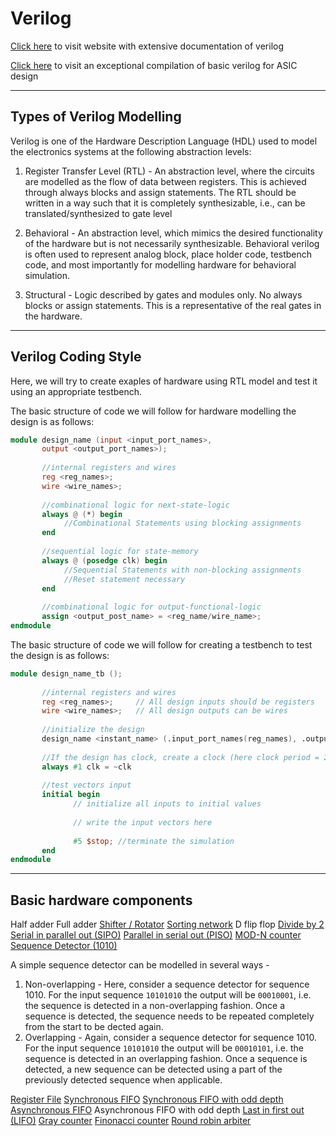 # Verilog


[Click here](https://www.chipverify.com/verilog/verilog-tutorial) to visit website with extensive documentation of verilog

[Click here](http://www.eng.auburn.edu/~nelsovp/courses/elec4200/VHDL/Verilog_Overview_4200.pdf) to visit an exceptional compilation of basic verilog for ASIC design

---
## Types of Verilog Modelling
Verilog is one of the Hardware Description Language (HDL) used to model the electronics systems at the following abstraction levels:

  1. Register Transfer Level (RTL) - An abstraction level, where the circuits are modelled as the flow of data between registers. This is achieved through always blocks and assign statements. The RTL should be written in a way such that it is completely synthesizable, i.e., can be translated/synthesized to gate level

  2. Behavioral - An abstraction level, which mimics the desired functionality of the hardware but is not necessarily synthesizable. Behavioral verilog is often used to represent analog block, place holder code, testbench code, and most importantly for modelling hardware for behavioral simulation.

  3. Structural - Logic described by gates and modules only. No always blocks or assign statements. This is a representative of the real gates in the hardware. 



---


## Verilog Coding Style

Here, we will try to create exaples of hardware using RTL model and test it using an appropriate testbench. 

The basic structure of code we will follow for hardware modelling the design is as follows:

```verilog
module design_name (input <input_port_names>,
       output <output_port_names>);
       
       //internal registers and wires
       reg <reg_names>;
       wire <wire_names>;
       
       //combinational logic for next-state-logic
       always @ (*) begin
            //Combinational Statements using blocking assignments
       end
       
       //sequential logic for state-memory
       always @ (posedge clk) begin
            //Sequential Statements with non-blocking assignments
            //Reset statement necessary
       end
       
       //combinational logic for output-functional-logic
       assign <output_post_name> = <reg_name/wire_name>;
endmodule
```

The basic structure of code we will follow for creating a testbench to test the design is as follows:

```verilog
module design_name_tb ();
       
       //internal registers and wires
       reg <reg_names>;     // All design inputs should be registers
       wire <wire_names>;   // All design outputs can be wires
       
       //initialize the design
       design_name <instant_name> (.input_port_names(reg_names), .output_port_names(wire_names));
       
       //If the design has clock, create a clock (here clock period = 2ns)
       always #1 clk = ~clk 
       
       //test vectors input
       initial begin
              // initialize all inputs to initial values
              
              // write the input vectors here
              
              #5 $stop; //terminate the simulation
       end
endmodule
```

---


## Basic hardware components

Half adder
Full adder
[Shifter / Rotator](https://github.com/sumukhathrey/Verilog/tree/main/Shifter_Rotator)
[Sorting network](https://github.com/sumukhathrey/Verilog/tree/main/Sorting_Network)
D flip flop
[Divide by 2](https://github.com/sumukhathrey/Verilog/tree/main/Divide_by_2)
[Serial in parallel out (SIPO)](https://github.com/sumukhathrey/Verilog/tree/main/SIPO)
[Parallel in serial out (PISO)](https://github.com/sumukhathrey/Verilog/tree/main/PISO)
[MOD-N counter](https://github.com/sumukhathrey/Verilog/tree/main/Mod-N_Counter)
[Sequence Detector (1010)](https://github.com/sumukhathrey/Verilog/tree/main/Sequence_Detector_1010)

A simple sequence detector can be modelled in several ways -
  1. Non-overlapping - Here, consider a sequence detector for sequence 1010. For the input sequence `10101010` the output will be `00010001`, i.e. the sequence is detected in a non-overlapping fashion. Once a sequence is detected, the sequence needs to be repeated completely from the start to be dected again.
  2. Overlapping - Again, consider a sequence detector for sequence 1010. For the input sequence `10101010` the output will be `00010101`, i.e. the sequence is detected in an overlapping fashion. Once a sequence is detected, a new sequence can be detected using a part of the previously detected sequence when applicable.

[Register File](https://github.com/sumukhathrey/Verilog/tree/main/Register_File)
[Synchronous FIFO](https://github.com/sumukhathrey/Verilog/tree/main/Synchronous_FIFO)
[Synchronous FIFO with odd depth](https://github.com/sumukhathrey/Verilog/tree/main/Synchronous_FIFO_odd_depth)
[Asynchronous FIFO](https://github.com/sumukhathrey/Verilog/tree/main/Asynchronous_FIFO)
Asynchronous FIFO with odd depth
[Last in first out (LIFO)](https://github.com/sumukhathrey/Verilog/tree/main/LIFO)
[Gray counter](https://github.com/sumukhathrey/Verilog/tree/main/Gray_Counter)
[Finonacci counter](https://github.com/sumukhathrey/Verilog/tree/main/Fibonacci)
[Round robin arbiter](https://github.com/sumukhathrey/Verilog/tree/main/Round_Robin_Arbiter)



